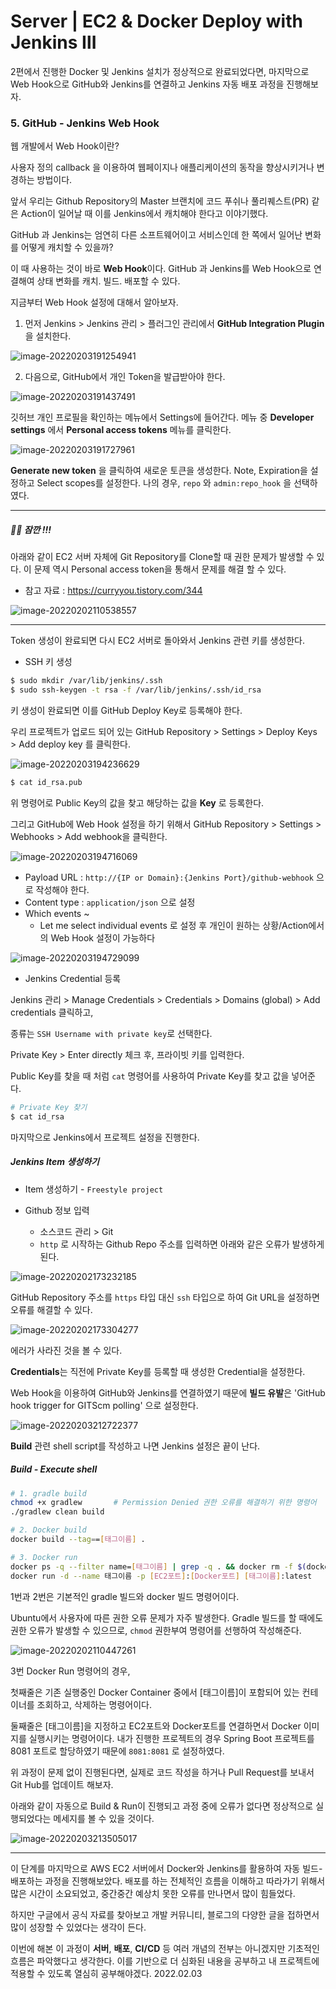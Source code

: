 # Server | EC2 & Docker Deploy with Jenkins Ⅲ



2편에서 진행한 Docker 및 Jenkins 설치가 정상적으로 완료되었다면, 마지막으로 Web Hook으로 GitHub와 Jenkins를 연결하고 Jenkins 자동 배포 과정을 진행해보자.



### 5. GitHub - Jenkins Web Hook

웹 개발에서 Web Hook이란?

사용자 정의 callback 을 이용하여 웹페이지나 애플리케이션의 동작을 향상시키거나 변경하는 방법이다.



앞서 우리는 Github Repository의 Master 브랜치에 코드 푸쉬나 풀리퀘스트(PR) 같은 Action이 일어날 때 이를 Jenkins에서 캐치해야 한다고 이야기했다.

GitHub 과 Jenkins는 엄연히 다른 소프트웨어이고 서비스인데 한 쪽에서 일어난 변화를 어떻게 캐치할 수 있을까? 

이 때 사용하는 것이 바로 **Web Hook**이다. GitHub 과 Jenkins를 Web Hook으로 연결해여 상태 변화를 캐치. 빌드. 배포할  수 있다.



지금부터 Web Hook 설정에 대해서 알아보자.



1. 먼저 Jenkins > Jenkins 관리 > 플러그인 관리에서 **GitHub Integration Plugin** 을 설치한다.

![image-20220203191254941](server_ec2_docker_jenkins_deploy_3.assets/image-20220203191254941.png)



2. 다음으로, GitHub에서 개인 Token을 발급받아야 한다.

![image-20220203191437491](server_ec2_docker_jenkins_deploy_3.assets/image-20220203191437491.png)

깃허브 개인 프로필을 확인하는 메뉴에서 Settings에 들어간다. 메뉴 중 **Developer settings** 에서 **Personal access tokens** 메뉴를 클릭한다.



![image-20220203191727961](server_ec2_docker_jenkins_deploy_3.assets/image-20220203191727961.png)

**Generate new token** 을 클릭하여 새로운 토큰을 생성한다. Note, Expiration을 설정하고 Select scopes를 설정한다. 나의 경우,  `repo` 와 `admin:repo_hook` 을 선택하였다.



***

##### 🙋‍♂️ 잠깐 !!!

아래와 같이 EC2 서버 자체에 Git Repository를 Clone할 때 권한 문제가 발생할 수 있다. 이 문제 역시 Personal access token을 통해서 문제를 해결 할 수 있다.

- 참고 자료 : https://curryyou.tistory.com/344

![image-20220202110538557](server_ec2_docker_jenkins_deploy_3.assets/image-20220202110538557.png)

***



Token 생성이 완료되면 다시 EC2 서버로 돌아와서 Jenkins 관련 키를 생성한다.

- SSH 키 생성

```bash
$ sudo mkdir /var/lib/jenkins/.ssh
$ sudo ssh-keygen -t rsa -f /var/lib/jenkins/.ssh/id_rsa
```



키 생성이 완료되면 이를 GitHub Deploy Key로 등록해야 한다.

우리 프로젝트가 업로드 되어 있는 GitHub Repository > Settings > Deploy Keys > Add deploy key 를 클릭한다.

![image-20220203194236629](server_ec2_docker_jenkins_deploy_3.assets/image-20220203194236629.png)



```bash
$ cat id_rsa.pub
```

위 명령어로 Public Key의 값을 찾고 해당하는 값을 **Key** 로 등록한다.



그리고 GitHub에 Web Hook 설정을 하기 위해서 GitHub Repository > Settings > Webhooks > Add webhook을 클릭한다.

![image-20220203194716069](server_ec2_docker_jenkins_deploy_3.assets/image-20220203194716069.png)



- Payload URL : `http://{IP or Domain}:{Jenkins Port}/github-webhook` 으로 작성해야 한다.
-  Content type : `application/json` 으로 설정
- Which events ~
  - Let me select individual events 로 설정 후 개인이 원하는 상황/Action에서의 Web Hook 설정이 가능하다

![image-20220203194729099](server_ec2_docker_jenkins_deploy_3.assets/image-20220203194729099.png)



- Jenkins Credential 등록

Jenkins 관리 > Manage Credentials > Credentials > Domains (global) > Add credentials 클릭하고,

종류는 `SSH Username with private key`로 선택한다.

Private Key > Enter directly 체크 후, 프라이빗 키를 입력한다.

Public Key를 찾을 때 처럼 `cat` 명령어를 사용하여 Private Key를 찾고 값을 넣어준다.

```bash
# Private Key 찾기
$ cat id_rsa
```



마지막으로 Jenkins에서 프로젝트 설정을 진행한다.

##### Jenkins Item 생성하기

- Item 생성하기 - `Freestyle project`

- Github 정보 입력
  - 소스코드 관리 > Git
  - `http` 로 시작하는 Github Repo 주소를 입력하면 아래와 같은 오류가 발생하게 된다.

![image-20220202173232185](server_ec2_docker_jenkins_deploy_3.assets/image-20220202173232185.png)

GitHub Repository 주소를 `https` 타입 대신 `ssh` 타입으로 하여 Git URL을 설정하면 오류를 해결할 수 있다.

![image-20220202173304277](server_ec2_docker_jenkins_deploy_3.assets/image-20220202173304277.png)

에러가 사라진 것을 볼 수 있다.



**Credentials**는 직전에 Private Key를 등록할 때 생성한 Credential을 설정한다.



Web Hook을 이용하여 GitHub와 Jenkins를 연결하였기 때문에 **빌드 유발**은 'GitHub hook trigger for GITScm polling' 으로 설정한다.

![image-20220203212722377](server_ec2_docker_jenkins_deploy_3.assets/image-20220203212722377.png)



**Build** 관련 shell script를 작성하고 나면 Jenkins 설정은 끝이 난다.



##### Build - Execute shell

```bash
# 1. gradle build
chmod +x gradlew       # Permission Denied 권한 오류를 해결하기 위한 명령어
./gradlew clean build
```

```bash
# 2. Docker build
docker build --tag==[태그이름] .
```

```bash
# 3. Docker run
docker ps -q --filter name=[태그이름] | grep -q . && docker rm -f $(docker ps -aq --filter name=[태그이름])
docker run -d --name 태그이름 -p [EC2포트]:[Docker포트] [태그이름]:latest
```



1번과 2번은 기본적인 gradle 빌드와 docker 빌드 명령어이다. 

Ubuntu에서 사용자에 따른 권한 오류 문제가 자주 발생한다. Gradle 빌드를 할 때에도 권한 오류가 발생할 수 있으므로, `chmod` 권한부여 명령어를 선행하여 작성해준다.

![image-20220202110447261](server_ec2_docker_jenkins_deploy_3.assets/image-20220202110447261.png)



3번 Docker Run 명령어의 경우,

첫째줄은 기존 실행중인 Docker Container 중에서 [태그이름]이 포함되어 있는 컨테이너를 조회하고, 삭제하는 명령어이다.

둘째줄은 [태그이름]을 지정하고 EC2포트와 Docker포트를 연결하면서 Docker 이미지를 실행시키는 명령어이다. 내가 진행한 프로젝트의 경우 Spring Boot 프로젝트를 8081 포트로 할당하였기 때문에 `8081:8081` 로 설정하였다.



위 과정이 문제 없이 진행된다면, 실제로 코드 작성을 하거나 Pull Request를 보내서 Git Hub를 업데이트 해보자.

아래와 같이 자동으로 Build & Run이 진행되고 과정 중에 오류가 없다면 정상적으로 실행되었다는 메세지를 볼 수 있을 것이다.

![image-20220203213505017](server_ec2_docker_jenkins_deploy_3.assets/image-20220203213505017.png)



***



이 단계를 마지막으로 AWS EC2 서버에서 Docker와 Jenkins를 활용하여 자동 빌드-배포하는 과정을 진행해보았다. 배포를 하는 전체적인 흐름을 이해하고 따라가기 위해서 많은 시간이 소요되었고, 중간중간 예상치 못한 오류를 만나면서 많이 힘들었다.

하지만 구글에서 공식 자료를 찾아보고 개발 커뮤니티, 블로그의 다양한 글을 접하면서 많이 성장할 수 있었다는 생각이 든다.

이번에 해본 이 과정이 **서버**, **배포**, **CI/CD** 등 여러 개념의 전부는 아니겠지만 기초적인 흐름은 파악했다고 생각한다. 이를 기반으로 더 심화된 내용을 공부하고 내 프로젝트에 적용할 수 있도록 열심히 공부해야겠다. 2022.02.03
